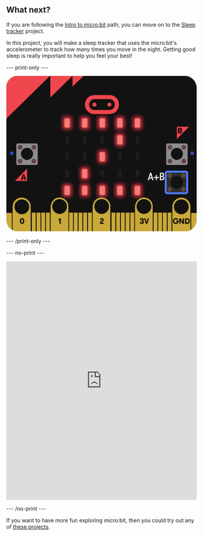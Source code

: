 ## What next?

If you are following the [Intro to micro:bit](https://projects.raspberrypi.org/en/raspberrypi/path-name) path, you can move on to the [Sleep tracker](https://projects.raspberrypi.org/en/projects/sleep-tracker) project. 

In this project, you will make a sleep tracker that uses the micro:bit's accelerometer to track how many times you move in the night. Getting good sleep is really important to help you feel your best!

--- print-only ---
 
![Sleep tracker](images/sleep-tracker.png)

--- /print-only ---

--- no-print ---

<div style="position:relative;height:0;padding-bottom:125%;overflow:hidden;"><iframe style="position:absolute;top:0;left:0;width:100%;height:100%;" src="https://makecode.microbit.org/---run?id=_14Lib71CCP0F" allowfullscreen="allowfullscreen" sandbox="allow-popups allow-forms allow-scripts allow-same-origin" frameborder="0"></iframe></div>


--- /no-print ---

If you want to have more fun exploring micro:bit, then you could try out any of [these projects](https://projects.raspberrypi.org/en/projects?software%5B%5D=makecode&curriculum%5B%5D=%201).